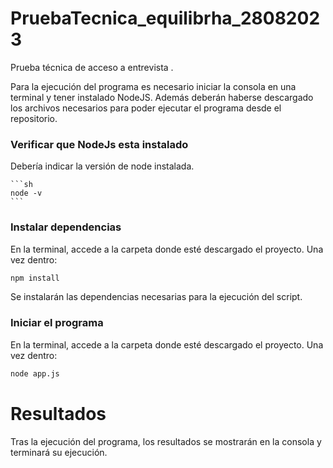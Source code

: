 # PruebaTecnica_equilibrha_28082023
Prueba técnica de acceso a entrevista .

Para la ejecución del programa es necesario iniciar la consola en una terminal y tener instalado NodeJS. Además deberán haberse descargado los archivos necesarios para poder ejecutar el programa desde el repositorio.

### Verificar que NodeJs esta instalado

Debería indicar la versión de node instalada.

    ```sh
    node -v
    ```
    
### Instalar dependencias
En la terminal, accede a la carpeta donde esté descargado el proyecto. Una vez dentro: 

```sh
npm install
```

Se instalarán las dependencias necesarias para la ejecución del script.

### Iniciar el programa

En la terminal, accede a la carpeta donde esté descargado el proyecto. Una vez dentro:

```sh
node app.js
```

# Resultados

Tras la ejecución del programa, los resultados se mostrarán en la consola y terminará su ejecución.

